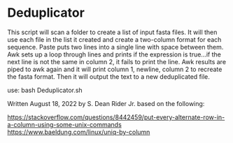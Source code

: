 # Deduplicator
This script will scan a folder to create a list of input fasta files. It will then use each file in the list it created
and create a two-column format for each sequence.  Paste puts two lines into a single line with space between them. Awk sets up a loop through lines and prints if the expression is true...if the next line is not the same in column 2, it fails to print the line.  Awk results are piped to awk again and it will print column 1, newline, column 2 to recreate the fasta format.  Then it will output the text to a new deduplicated file.

use: bash Deduplicator.sh

Written August 18, 2022 by S. Dean Rider Jr. based on the following:

https://stackoverflow.com/questions/8442459/put-every-alternate-row-in-a-column-using-some-unix-commands <br>
https://www.baeldung.com/linux/uniq-by-column
